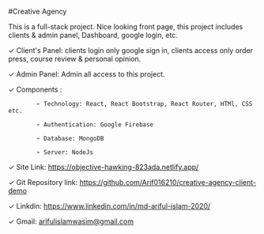 #Creative Agency

This is a full-stack project. Nice looking front page, this project includes clients & admin panel, Dashboard, google login, etc. 

 ✓ Client's Panel: clients login only google sign in, clients access only order press, course review & personal opinion.
 
 ✓ Admin Panel: Admin all access to this project.
 
 ✓ Components :
 
			➢ Technology: React, React Bootstrap, React Router, HTMl, CSS etc.
			
			➢ Authentication: Google Firebase
			
			➢ Database: MongoDB
			
			➢ Server: NodeJs


 ✓ Site Link: https://objective-hawking-823ada.netlify.app/ 
 
 ✓ Git Repository link: https://github.com/Arif016210/creative-agency-client-demo
 
 ✓ Linkdin: https://www.linkedin.com/in/md-ariful-islam-2020/
 
 ✓ Gmail: arifulislamwasim@gmail.com



